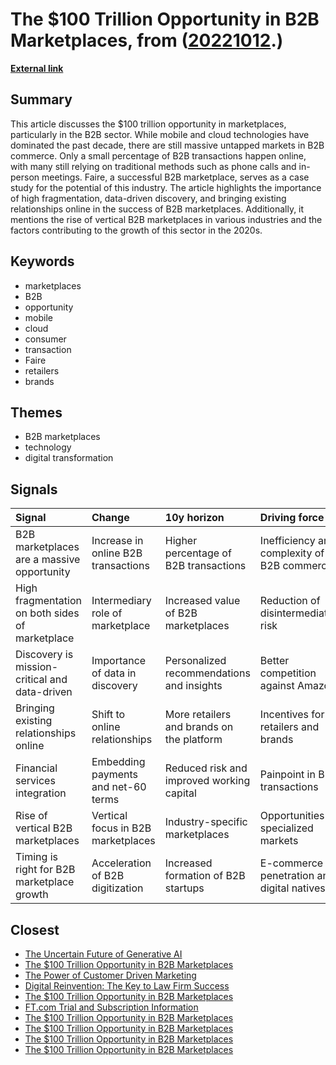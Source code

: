 # __The $100 Trillion Opportunity in B2B Marketplaces__, from ([20221012](https://kghosh.substack.com/p/20221012).)

__[External link](https://digitalnative.substack.com/p/the-100-trillion-opportunity-in-marketplaces?utm_source=post-email-title&publication_id=38500&post_id=75575685&isFreemail=true&utm_medium=email)__



## Summary

This article discusses the $100 trillion opportunity in marketplaces, particularly in the B2B sector. While mobile and cloud technologies have dominated the past decade, there are still massive untapped markets in B2B commerce. Only a small percentage of B2B transactions happen online, with many still relying on traditional methods such as phone calls and in-person meetings. Faire, a successful B2B marketplace, serves as a case study for the potential of this industry. The article highlights the importance of high fragmentation, data-driven discovery, and bringing existing relationships online in the success of B2B marketplaces. Additionally, it mentions the rise of vertical B2B marketplaces in various industries and the factors contributing to the growth of this sector in the 2020s.

## Keywords

* marketplaces
* B2B
* opportunity
* mobile
* cloud
* consumer
* transaction
* Faire
* retailers
* brands

## Themes

* B2B marketplaces
* technology
* digital transformation

## Signals

| Signal                                          | Change                              | 10y horizon                               | Driving force                               |
|:------------------------------------------------|:------------------------------------|:------------------------------------------|:--------------------------------------------|
| B2B marketplaces are a massive opportunity      | Increase in online B2B transactions | Higher percentage of B2B transactions     | Inefficiency and complexity of B2B commerce |
| High fragmentation on both sides of marketplace | Intermediary role of marketplace    | Increased value of B2B marketplaces       | Reduction of disintermediation risk         |
| Discovery is mission-critical and data-driven   | Importance of data in discovery     | Personalized recommendations and insights | Better competition against Amazon           |
| Bringing existing relationships online          | Shift to online relationships       | More retailers and brands on the platform | Incentives for retailers and brands         |
| Financial services integration                  | Embedding payments and net-60 terms | Reduced risk and improved working capital | Painpoint in B2B transactions               |
| Rise of vertical B2B marketplaces               | Vertical focus in B2B marketplaces  | Industry-specific marketplaces            | Opportunities in specialized markets        |
| Timing is right for B2B marketplace growth      | Acceleration of B2B digitization    | Increased formation of B2B startups       | E-commerce penetration and digital natives  |

## Closest

* [The Uncertain Future of Generative AI](f35afe43c2e3b465b8ed4b00023cb0ac)
* [The $100 Trillion Opportunity in B2B Marketplaces](50aefdd8b2bffa1bb84f8460c7b559c2)
* [The Power of Customer Driven Marketing](f5a86c6c3c113719814d2772bea54508)
* [Digital Reinvention: The Key to Law Firm Success](f9f1a04c9e44cac963fd3522f407a5e8)
* [The $100 Trillion Opportunity in B2B Marketplaces](50aefdd8b2bffa1bb84f8460c7b559c2)
* [FT.com Trial and Subscription Information](34e1369572f1241d4a54e63cee2a4565)
* [The $100 Trillion Opportunity in B2B Marketplaces](50aefdd8b2bffa1bb84f8460c7b559c2)
* [The $100 Trillion Opportunity in B2B Marketplaces](50aefdd8b2bffa1bb84f8460c7b559c2)
* [The $100 Trillion Opportunity in B2B Marketplaces](50aefdd8b2bffa1bb84f8460c7b559c2)
* [The $100 Trillion Opportunity in B2B Marketplaces](50aefdd8b2bffa1bb84f8460c7b559c2)